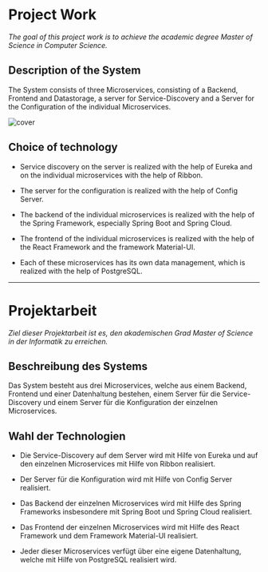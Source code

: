 # Project Work

*The goal of this project work is to achieve the academic degree Master of Science in Computer Science.*

## Description of the System

The System consists of three Microservices, consisting of a Backend, Frontend and Datastorage, a server for Service-Discovery and a Server for the Configuration of the individual Microservices.

![cover](https://user-images.githubusercontent.com/29623199/99527045-7638c100-299c-11eb-8039-1526bafe157d.png)

## Choice of technology

* Service discovery on the server is realized with the help of Eureka and on the individual microservices with the help of Ribbon.

* The server for the configuration is realized with the help of Config Server.

* The backend of the individual microservices is realized with the help of the Spring Framework, especially Spring Boot and Spring Cloud.

* The frontend of the individual microservices is realized with the help of the React Framework and the framework Material-UI.

* Each of these microservices has its own data management, which is realized with the help of PostgreSQL.
___

# Projektarbeit

*Ziel dieser Projektarbeit ist es, den akademischen Grad Master of Science in der Informatik zu erreichen.*

## Beschreibung des Systems

Das System besteht aus drei Microservices, welche aus einem Backend, Frontend und einer Datenhaltung bestehen, einem Server für die Service-Discovery und einem Server für die Konfiguration der einzelnen Microservices.

## Wahl der Technologien

* Die Service-Discovery auf dem Server wird mit Hilfe von Eureka und auf den einzelnen Microservices mit Hilfe von Ribbon realisiert.

* Der Server für die Konfiguration wird mit Hilfe von Config Server realisiert.

* Das Backend der einzelnen Microservices wird mit Hilfe des Spring Frameworks insbesondere mit Spring Boot und Spring Cloud realisiert.

* Das Frontend der einzelnen Microservices wird mit Hilfe des React Framework und dem Framework Material-UI realisiert.

* Jeder dieser Microservices verfügt über eine eigene Datenhaltung, welche mit Hilfe von PostgreSQL realisiert wird.